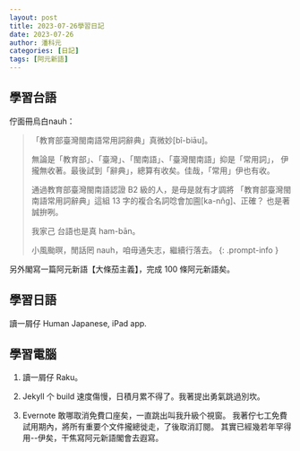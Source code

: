 ```yaml
---
layout: post
title: 2023-07-26學習日記
date: 2023-07-26
author: 潘科元
categories: [日記]
tags: [阿元新語]
---
```

## 學習台語

佇面冊烏白nauh：

> 「教育部臺灣閩南語常用詞辭典」真微妙[bî-biāu]。
>
> 無論是「教育部」、「臺灣」、「閩南語」、「臺灣閩南語」抑是「常用詞」，
> 伊攏無收著。最後試到「辭典」，總算有收矣。佳哉，「常用」伊也有收。
>
> 通過教育部臺灣閩南語認證 B2 級的人，是毋是就有才調將
> 「教育部臺灣閩南語常用詞辭典」這組 13 字的複合名詞唸會加圇[ka-nn̂g]、正確？
> 也是著誠拚咧。
>
> 我家己 台語也是真 ham-bān。
>
> 小風颱暝，閒話罔 nauh，咱毋通失志，繼續行落去。
{: .prompt-info }

另外閣寫一篇阿元新語【大條茄主義】，完成 100 條阿元新語矣。

## 學習日語

讀一屑仔 Human Japanese, iPad app.

## 學習電腦

1. 讀一屑仔 Raku。

2. Jekyll 个 build 速度傷慢，日積月累不得了。我著提出勇氣跳過別坎。

3. Evernote 敢哪取消免費口座矣，一直跳出叫我升級个視窗。
我著佇七工免費試用期內，將所有重要个文件攏總徙走，了後取消訂閱。
其實已經幾若年罕得用--伊矣，干焦寫阿元新語閣會去遐寫。
